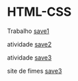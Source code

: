 # HTML-CSS
 Trabalho
 <a href="https://paulo1707.github.io/HTML-CSS/2trabalho">save1</a>

atividade
 <a href="https://paulo1707.github.io/HTML-CSS/exe001">save2</a>

atividade
 <a href="https://paulo1707.github.io/HTML-CSS/exe019">save3</a>

 site de fimes
 <a href="https://paulo1707.github.io/HTML-CSS/FILMES">save3</a>

 
